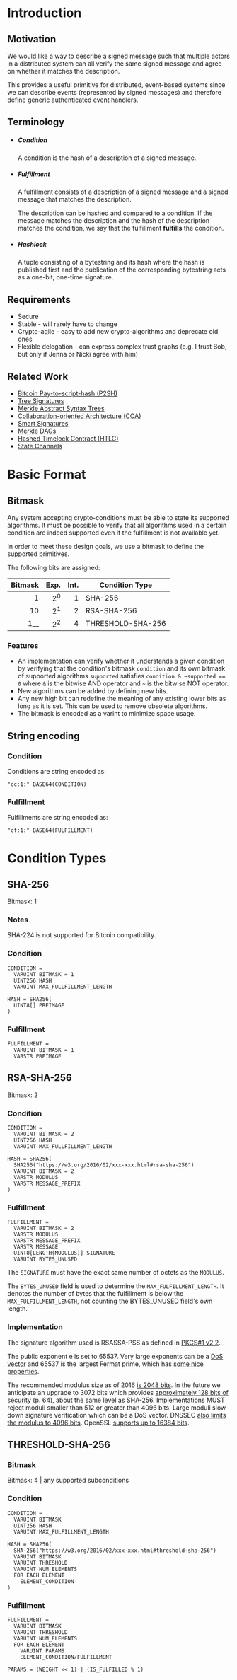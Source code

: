 # Introduction

## Motivation

We would like a way to describe a signed message such that multiple actors in a distributed system can all verify the same signed message and agree on whether it matches the description.

This provides a useful primitive for distributed, event-based systems since we can describe events (represented by signed messages) and therefore define generic authenticated event handlers.

## Terminology

* ##### Condition
  A condition is the hash of a description of a signed message.

* ##### Fulfillment
  A fulfillment consists of a description of a signed message and a signed message that matches the description.

  The description can be hashed and compared to a condition. If the message matches the description and the hash of the description matches the condition, we say that the fulfillment **fulfills** the condition.

* ##### Hashlock
  A tuple consisting of a bytestring and its hash where the hash is published first and the publication of the corresponding bytestring acts as a one-bit, one-time signature.

## Requirements

* Secure
* Stable - will rarely have to change
* Crypto-agile - easy to add new crypto-algorithms and deprecate old ones
* Flexible delegation - can express complex trust graphs (e.g. I trust Bob, but only if Jenna or Nicki agree with him)

## Related Work

* [Bitcoin Pay-to-script-hash (P2SH)](https://github.com/bitcoin/bips/blob/master/bip-0016.mediawiki)
* [Tree Signatures](https://blockstream.com/2015/08/24/treesignatures)
* [Merkle Abstract Syntax Trees](http://css.csail.mit.edu/6.858/2014/projects/jlrubin-mnaik-nityas.pdf)
* [Collaboration-oriented Architecture (COA)](https://en.wikipedia.org/wiki/Collaboration-oriented_architecture)
* [Smart Signatures](https://github.com/WebOfTrustInfo/rebooting-the-web-of-trust/blob/master/final-documents/smart-signatures.pdf)
* [Merkle DAGs](https://github.com/jbenet/random-ideas/issues/20)
* [Hashed Timelock Contract (HTLC)](https://lightning.network/lightning-network-paper.pdf)
* [State Channels](http://www.jeffcoleman.ca/state-channels/)

# Basic Format

## Bitmask

Any system accepting crypto-conditions must be able to state its supported
algorithms. It must be possible to verify that all algorithms used in a certain
condition are indeed supported even if the fulfillment is not available yet.

In order to meet these design goals, we use a bitmask to define the supported primitives.

The following bits are assigned:

|Bitmask  |Exp.         |Int.|Condition Type   |
|--------:|------------:|---:|-----------------|
|        1|2<sup>0</sup>|   1|SHA-256          |
|       10|2<sup>1</sup>|   2|RSA-SHA-256      |
|      1__|2<sup>2</sup>|   4|THRESHOLD-SHA-256|

### Features

* An implementation can verify whether it understands a given condition by verifying that the condition's bitmask `condition` and its own bitmask of supported algorithms `supported` satisfies `condition & ~supported == 0` where `&` is the bitwise AND operator and `~` is the bitwise NOT operator.
* New algorithms can be added by defining new bits.
* Any new high bit can redefine the meaning of any existing lower bits as long as it is set. This can be used to remove obsolete algorithms.
* The bitmask is encoded as a varint to minimize space usage.

## String encoding

### Condition

Conditions are string encoded as:

```
"cc:1:" BASE64(CONDITION)
```

### Fulfillment

Fulfillments are string encoded as:

```
"cf:1:" BASE64(FULFILLMENT)
```

# Condition Types

## SHA-256

Bitmask: 1

### Notes

SHA-224 is not supported for Bitcoin compatibility.

### Condition

```
CONDITION =
  VARUINT BITMASK = 1
  UINT256 HASH
  VARUINT MAX_FULLFILLMENT_LENGTH

HASH = SHA256(
  UINT8[] PREIMAGE
)
```

### Fulfillment

```
FULFILLMENT =
  VARUINT BITMASK = 1
  VARSTR PREIMAGE
```

## RSA-SHA-256

Bitmask: 2

### Condition

```
CONDITION =
  VARUINT BITMASK = 2
  UINT256 HASH
  VARUINT MAX_FULLFILLMENT_LENGTH

HASH = SHA256(
  SHA256("https://w3.org/2016/02/xxx-xxx.html#rsa-sha-256")
  VARUINT BITMASK = 2
  VARSTR MODULUS
  VARSTR MESSAGE_PREFIX
)
```

### Fulfillment

```
FULFILLMENT =
  VARUINT BITMASK = 2
  VARSTR MODULUS
  VARSTR MESSAGE_PREFIX
  VARSTR MESSAGE
  UINT8[LENGTH(MODULUS)] SIGNATURE
  VARUINT BYTES_UNUSED
```

The `SIGNATURE` must have the exact same number of octets as the `MODULUS`.

The `BYTES_UNUSED` field is used to determine the `MAX_FULFILLMENT_LENGTH`. It
denotes the number of bytes that the fulfillment is below the
`MAX_FULFILLMENT_LENGTH`, not counting the BYTES_UNUSED field's own length.

### Implementation

The signature algorithm used is RSASSA-PSS as defined in [PKCS#1 v2.2](https://www.emc.com/collateral/white-papers/h11300-pkcs-1v2-2-rsa-cryptography-standard-wp.pdf).

The public exponent e is set to 65537. Very large exponents can be a [DoS vector](https://www.imperialviolet.org/2012/03/17/rsados.html) and 65537 is the largest Fermat prime, which has [some nice properties](http://crypto.stackexchange.com/questions/3110/impacts-of-not-using-rsa-exponent-of-65537).

The recommended modulus size as of 2016 [is 2048 bits](https://www.keylength.com/en/compare/). In the future we anticipate an upgrade to 3072 bits which provides [approximately 128 bits of security](http://csrc.nist.gov/publications/nistpubs/800-57/sp800-57_part1_rev3_general.pdf) (p. 64), about the same level as SHA-256. Implementations MUST reject moduli smaller than 512 or greater than 4096 bits. Large moduli slow down signature verification which can be a DoS vector. DNSSEC [also limits the modulus to 4096 bits](https://tools.ietf.org/html/rfc3110#section-2). OpenSSL [supports up to 16384 bits](http://fm4dd.com/openssl/certexamples.htm).

## THRESHOLD-SHA-256

### Bitmask

Bitmask: 4 | any supported subconditions

### Condition

```
CONDITION =
  VARUINT BITMASK
  UINT256 HASH
  VARUINT MAX_FULFILLMENT_LENGTH

HASH = SHA256(
  SHA-256("https://w3.org/2016/02/xxx-xxx.html#threshold-sha-256")
  VARUINT BITMASK
  VARUINT THRESHOLD
  VARUINT NUM_ELEMENTS
  FOR EACH ELEMENT
    ELEMENT_CONDITION
)
```

### Fulfillment

```
FULFILLMENT =
  VARUINT BITMASK
  VARUINT THRESHOLD
  VARUINT NUM_ELEMENTS
  FOR EACH ELEMENT
    VARUINT PARAMS
    ELEMENT_CONDITION/FULFILLMENT

PARAMS = (WEIGHT << 1) | (IS_FULFILLED % 1)
```
